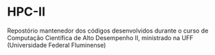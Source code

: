 # HPC-II
Repostório mantenedor dos códigos desenvolvidos durante o curso de Computação Científica de Alto Desempenho II, ministrado na UFF (Universidade Federal Fluminense)
